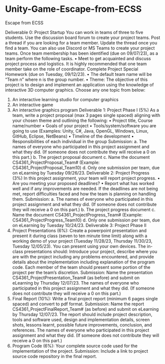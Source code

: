 # Unity-Game-Escape-from-ECSS
Escape from ECSS

Deliverable 0: Project Startup
You can work in teams of three to five students. Use the discussion board forum to create
your project teams. Post a thread if you are looking for a team member. Update the thread
once you find a team. You can also use Discord or MS Teams to create your project teams.
Once team membership has been identified (due on 09/07/23), as a team perform the
following tasks.
• Meet to get acquainted and discuss project process and logistics. It is highly
recommended that one team member take on the role of coordinator. Complete
Project Special Homework (due on Tuesday, 09/12/23).
• The default team name will be “Team n” where n is the group number.
• Theme: The objective of this project is to design and implement an application using the
knowledge of interactive 3D computer graphics. Choose any one topic from below:
1. An interactive learning studio for computer graphics
2. An interactive game
3. An interactive graphics program
Deliverable 1: Project Phase I (5%)
As a team, write a project proposal (max 3 pages single spaced) aligning with your chosen
theme and outlining the following:
• Project title, Course name/number
• Goals of your project
• Tools/system/software you are going to use (Examples: Unity, C#, Java, OpenGL,
Windows, Linux, GitHub, Eclipse, NetBeans)
• Timeline of the development
• Responsibilities of each individual in the group
Submission:
a. The names of everyone who participated in this project assignment and what they
did. (If someone does not contribute they will receive a 0 on this part.)
b. The project proposal document
c. Name the document CS4361_ProjectProposal_Team# (Example:
CS4361_ProjectProposal_Team10)
d. Only one submission per team, due on eLearning by Tuesday 09/26/23.
Deliverable 2: Project Progress (3%)
In this project assignment, your team will report project progress.
• Are you meeting your proposed deadlines?
• Report what has worked well and if any improvements are needed. If the deadlines are not
being met, report difficulties faced and how the team is planning on handling them.
Submission:
a. The names of everyone who participated in this project assignment and what they
did. (If someone does not contribute they will receive a 0 on this part.)
b. The project progress document
c. Name the document CS4361_ProjectProgress_Team# (Example:
CS4361_ProjectProgress_Team10)
d. Only one submission per team, due on eLearning by Tuesday 10/24/23.
Deliverable 3: Project Phase II
1. Project Presentations (6%):
Create a powerpoint presentation and present it during class (seven to ten minute time
limit) along with a working demo of your project (Tuesday 11/28/23, Thursday 11/30/23,
Tuesday 12/05/23). You can present using your own devices. The in-class presentations
should:
Introduce your project, describe where you are with the project including any problems
encountered, and provide details about the implementation including explanation of the
program code. Each member of the team should present some portion of the project per the
team’s discretion.
Submission: Name the presentation CS4361_ProjectPresentation_Team# (as before)
and submit on eLearning by Thursday 12/07/23. The names of everyone who
participated in this project assignment and what they did. (If someone does not
contribute they will receive a 0 on this part.)
2. Final Report (10%):
Write a final project report (minimum 6 pages single spaced) and convert to pdf format.
Submission: Name the report CS4361_ProjectFinalReport_Team# (as before) and
submit on eLearning by Thursday 12/07/23. The report should include project
description, tools and software used, design and implementation details, screen shots,
lessons learnt, possible future improvements, conclusion, and references. The names
of everyone who participated in this project assignment and what they did. (If
someone does not contribute they will receive a 0 on this part.)
3. Program Code (6%):
Your complete source code used for the implementation of the project.
Submission: Include a link to project source code repository in the final report.
